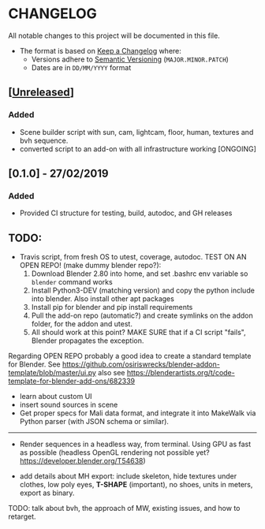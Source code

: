 # CHANGELOG
All notable changes to this project will be documented in this file.

* The format is based on [Keep a Changelog](https://keepachangelog.com/en/1.0.0/) where:
  - Versions adhere to [Semantic Versioning](https://semver.org/spec/v2.0.0.html) (`MAJOR.MINOR.PATCH`)
  - Dates are in `DD/MM/YYYY` format





## [[Unreleased](https://github.com/andres-fr/human-renderer/compare/0.1.0...HEAD)]

### Added
- Scene builder script with sun, cam, lightcam, floor, human, textures and bvh sequence.
- converted script to an add-on with all infrastructure working [ONGOING]

## [0.1.0] - 27/02/2019

### Added
- Provided CI structure for testing, build, autodoc, and GH releases


## TODO:


- Travis script, from fresh OS to utest, coverage, autodoc. TEST ON AN OPEN REPO! (make dummy blender repo?):
  1. Download Blender 2.80 into home, and set .bashrc env variable so `blender` command works
  2. Install Python3-DEV (matching version) and copy the python include into blender. Also install other apt packages
  3. Install pip for blender and pip install requirements
  4. Pull the add-on repo (automatic?) and create symlinks on the addon folder, for the addon and utest.
  5. All should work at this point? MAKE SURE that if a CI script "fails", Blender propagates the exception.

Regarding OPEN REPO probably a good idea to create a standard template for Blender. See https://github.com/osiriswrecks/blender-addon-template/blob/master/ui.py
also see https://blenderartists.org/t/code-template-for-blender-add-ons/682339

- learn about custom UI
- insert sound sources in scene
- Get proper specs for Mali data format, and integrate it into MakeWalk via Python parser (with JSON schema or similar).


-----------------------------------------


* Render sequences in a headless way, from terminal. Using GPU as fast as possible (headless OpenGL rendering not possible yet? https://developer.blender.org/T54638)
   
* add details about MH export: include skeleton, hide textures under clothes, low poly eyes, **T-SHAPE** (important), no shoes, units in meters, export as binary.

TODO: talk about bvh, the approach of MW, existing issues, and how to retarget.

